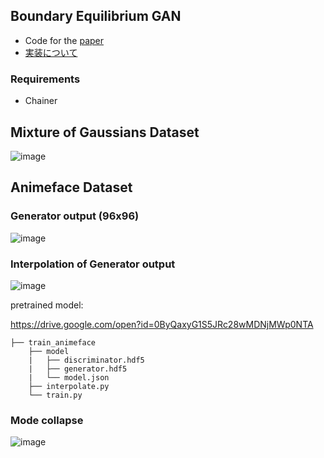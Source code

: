 ## Boundary Equilibrium GAN

- Code for the [paper](https://arxiv.org/abs/1703.10717)
- [実装について](http://musyoku.github.io/2017/04/16/Boundary-Equilibrium-Generative-Adversarial-Networks/)

### Requirements

- Chainer

## Mixture of Gaussians Dataset

![image](https://github.com/musyoku/musyoku.github.io/blob/master/images/post/2017-04-16/gaussian.png?raw=true)

## Animeface Dataset

### Generator output (96x96)

![image](https://github.com/musyoku/musyoku.github.io/blob/master/images/post/2017-04-16/gen_output.png?raw=true)

### Interpolation of Generator output

![image](https://github.com/musyoku/musyoku.github.io/blob/master/images/post/2017-04-16/analogy.png?raw=true)

pretrained model:

https://drive.google.com/open?id=0ByQaxyG1S5JRc28wMDNjMWp0NTA

```
├── train_animeface
    ├── model
    |   ├── discriminator.hdf5
    |   ├── generator.hdf5
    |   └── model.json
    ├── interpolate.py
    └── train.py
```

### Mode collapse

![image](https://github.com/musyoku/musyoku.github.io/blob/master/images/post/2017-04-16/mode_collapse_2.png?raw=true)
